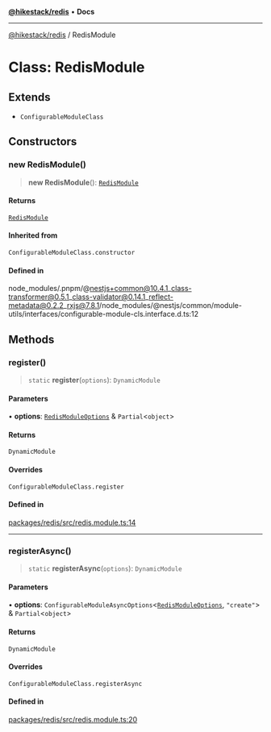 [**@hikestack/redis**](/official/reference/redis/index.md) • **Docs**

***

[@hikestack/redis](/official/reference/redis/globals.md) / RedisModule

# Class: RedisModule

## Extends

- `ConfigurableModuleClass`

## Constructors

### new RedisModule()

> **new RedisModule**(): [`RedisModule`](/official/reference/redis/classes/RedisModule.md)

#### Returns

[`RedisModule`](/official/reference/redis/classes/RedisModule.md)

#### Inherited from

`ConfigurableModuleClass.constructor`

#### Defined in

node\_modules/.pnpm/@nestjs+common@10.4.1\_class-transformer@0.5.1\_class-validator@0.14.1\_reflect-metadata@0.2.2\_rxjs@7.8.1/node\_modules/@nestjs/common/module-utils/interfaces/configurable-module-cls.interface.d.ts:12

## Methods

### register()

> `static` **register**(`options`): `DynamicModule`

#### Parameters

• **options**: [`RedisModuleOptions`](/official/reference/redis/interfaces/RedisModuleOptions.md) & `Partial`\<`object`\>

#### Returns

`DynamicModule`

#### Overrides

`ConfigurableModuleClass.register`

#### Defined in

[packages/redis/src/redis.module.ts:14](https://github.com/hikestack/hike/blob/f4b2991827d0518d26a98943c6929d7779aa398c/packages/redis/src/redis.module.ts#L14)

***

### registerAsync()

> `static` **registerAsync**(`options`): `DynamicModule`

#### Parameters

• **options**: `ConfigurableModuleAsyncOptions`\<[`RedisModuleOptions`](/official/reference/redis/interfaces/RedisModuleOptions.md), `"create"`\> & `Partial`\<`object`\>

#### Returns

`DynamicModule`

#### Overrides

`ConfigurableModuleClass.registerAsync`

#### Defined in

[packages/redis/src/redis.module.ts:20](https://github.com/hikestack/hike/blob/f4b2991827d0518d26a98943c6929d7779aa398c/packages/redis/src/redis.module.ts#L20)
